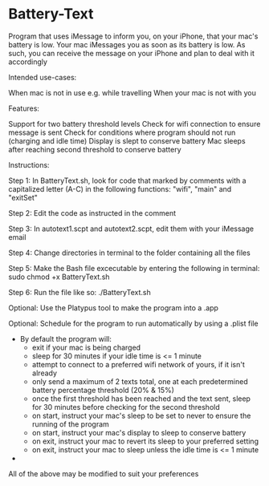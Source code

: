 # Battery-Text
Program that uses iMessage to inform you, on your iPhone, that your mac's battery is low. Your mac iMessages you as soon as its battery is low. As such, you can receive the message on your iPhone and plan to deal with it accordingly

Intended use-cases:

When mac is not in use e.g. while travelling
When your mac is not with you

Features:

Support for two battery threshold levels
Check for wifi connection to ensure message is sent
Check for conditions where program should not run (charging and idle time)
Display is slept to conserve battery
Mac sleeps after reaching second threshold to conserve battery

Instructions:

Step 1: In BatteryText.sh, look for code that marked by comments with a capitalized letter (A-C) in the following functions: "wifi", "main" and "exitSet"

Step 2: Edit the code as instructed in the comment

Step 3: In autotext1.scpt and autotext2.scpt, edit them with your iMessage email

Step 4: Change directories in terminal to the folder containing all the files

Step 5: Make the Bash file excecutable by entering the following in terminal: sudo chmod +x BatteryText.sh

Step 6: Run the file like so: ./BatteryText.sh


Optional: Use the Platypus tool to make the program into a .app

Optional: Schedule for the program to run automatically by using a .plist file


* By default the program will:
	- exit if your mac is being charged
	- sleep for 30 minutes if your idle time is <= 1 minute
	- attempt to connect to a preferred wifi network of yours, if it isn't already
	- only send a maximum of 2 texts total, one at each predetermined battery percentage threshold (20% & 15%)
	- once the first threshold has been reached and the text sent, sleep for 30 minutes before checking for the second threshold
	- on start, instruct your mac's sleep to be set to never to ensure the running of the program
	- on start, instruct your mac's display to sleep to conserve battery
	- on exit, instruct your mac to revert its sleep to your preferred setting
	- on exit, instruct your mac to sleep unless the idle time is <= 1 minute
*


All of the above may be modified to suit your preferences